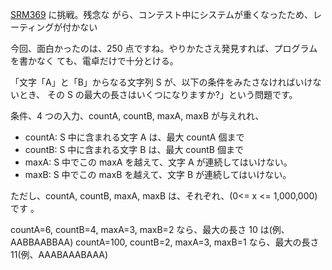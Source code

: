 <!--
title: SRM369
date: 2007-10-04
-->

[SRM369](http://www.topcoder.com/stat?c=round_overview&rd=10936) に挑戦。残念な
がら、コンテスト中にシステムが重くなったため、レーティングが付かない

今回、面白かったのは、250 点ですね。やりかたさえ発見すれば、プログラムを書かなく
ても、電卓だけで十分とける。

「文字「A」と「B」からなる文字列 S が、以下の条件をみたさなければいけないとき、
その S の最大の長さはいくつになりますか?」という問題です。

条件、4 つの入力、countA, countB, maxA, maxB が与えれれ、

- countA: S 中に含まれる文字 A は、最大 countA 個まで
- countB: S 中に含まれる文字 B は、最大 countB 個まで
- maxA: S 中でこの maxA を越えて、文字 A が連続してはいけない。
- maxB: S 中でこの maxB を越えて、文字 B が連続してはいけない。

ただし、countA, countB, maxA, maxB は、それぞれ、(0&lt;= x &lt;= 1,000,000)です
。

countA=6, countB=4, maxA=3, maxB=2 なら、最大の長さ 10 は(例、AABBAABBAA)
countA=100, countB=2, maxA=3, maxB=1 なら、最大の長さ 11(例、AAABAAABAAA)
